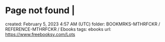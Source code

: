 # Page not found |

created: February 5, 2023 4:57 AM (UTC)
folder: BOOKMRKS-MTHRFCKR / REFERENCE-MTHRFCKR / Ebooks
tags: ebooks
url: https://www.freebooksy.com/Lots